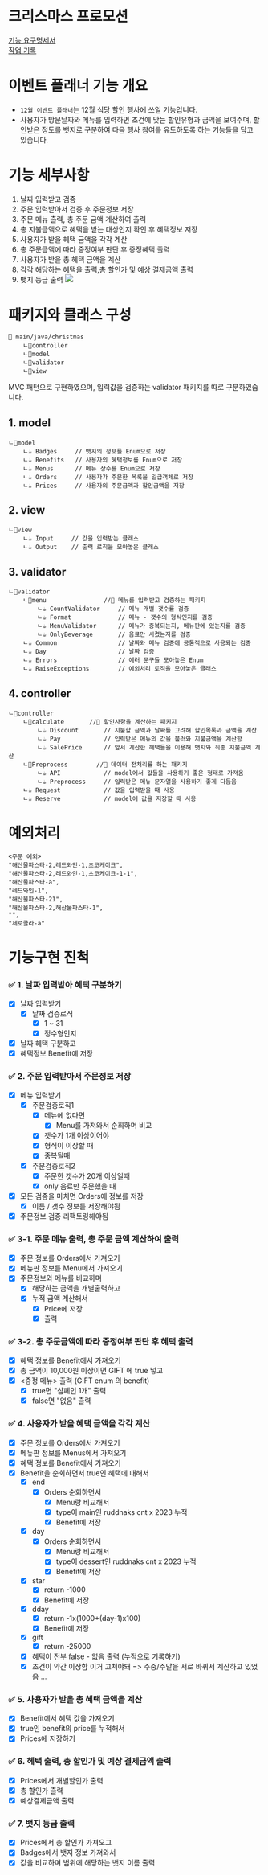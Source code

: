 # 크리스마스 프로모션
[기능 요구명세서](./기능-요구명세서.md)<br>
[작업 기록](todo.md)

# 이벤트 플래너 기능 개요

- `12월 이벤트 플래너`는 12월 식당 할인 행사에 쓰일 기능입니다. 
- 사용자가 방문날짜와 메뉴를 입력하면 조건에 맞는 할인유형과 금액을 보여주며, 할인받은 정도를 뱃지로 구분하여 다음 행사 참여를 유도하도록 하는 기능들을 담고 있습니다. 

# 기능 세부사항

1. 날짜 입력받고 검증
2. 주문 입력받아서 검증 후 주문정보 저장
3. 주문 메뉴 출력, 총 주문 금액 계산하여 출력
4. 총 지불금액으로 혜택을 받는 대상인지 확인 후 혜택정보 저장
5. 사용자가 받을 혜택 금액을 각각 계산
6. 총 주문금액에 따라 증정여부 판단 후 증정혜택 출력
7. 사용자가 받을 총 혜택 금액을 계산
8. 각각 해당하는 혜택을 출력,총 할인가 및 예상 결제금액 출력
9. 뱃지 등급 출력
![](flowchart/ver4.png)

# 패키지와 클래스 구성
```
📁 main/java/christmas
	ㄴ📁controller
	ㄴ📁model
	ㄴ📁validator
	ㄴ📁view
```
MVC 패턴으로 구현하였으며, 입력값을 검증하는 validator 패키지를 따로 구분하였습니다.
## 1. model
```
ㄴ📁model
	ㄴ☕ Badges     // 뱃지의 정보를 Enum으로 저장
	ㄴ☕ Benefits   // 사용자의 혜택정보를 Enum으로 저장
	ㄴ☕ Menus      // 메뉴 상수를 Enum으로 저장
	ㄴ☕ Orders     // 사용자가 주문한 목록을 일급객체로 저장
	ㄴ☕ Prices     // 사용자의 주문금액과 할인금액을 저장
```

## 2. view
```
ㄴ📁view
	ㄴ☕ Input     // 값을 입력받는 클래스
	ㄴ☕ Output    // 출력 로직을 모아놓은 클래스
```

## 3. validator
```
ㄴ📁validator
	ㄴ📁menu                //📁 메뉴를 입력받고 검증하는 패키지
		ㄴ☕ CountValidator     // 메뉴 개별 갯수를 검증
		ㄴ☕ Format             // 메뉴 - 갯수의 형식인지를 검증
		ㄴ☕ MenuValidator      // 메뉴가 중복되는지, 메뉴판에 있는지를 검증
		ㄴ☕ OnlyBeverage       // 음료만 시켰는지를 검증
	ㄴ☕ Common                 // 날짜와 메뉴 검증에 공통적으로 사용되는 검증
	ㄴ☕ Day                    // 날짜 검증
	ㄴ☕ Errors                 // 에러 문구들 모아놓은 Enum 
	ㄴ☕ RaiseExceptions        // 예외처리 로직을 모아놓은 클래스
```

## 4. controller
```
ㄴ📁controller
	ㄴ📁calculate       //📁 할인사항을 계산하는 패키지
		ㄴ☕ Discount       // 지불할 금액과 날짜를 고려해 할인목록과 금액을 계산
		ㄴ☕ Pay            // 입력받은 메뉴의 값을 불러와 지불금액을 계산함
		ㄴ☕ SalePrice      // 앞서 계산한 혜택들을 이용해 뱃지와 최종 지불금액 계산
	ㄴ📁Preprocess        //📁 데이터 전처리를 하는 패키지
		ㄴ☕ API            // model에서 값들을 사용하기 좋은 형태로 가져옴    
		ㄴ☕ Preprocess     // 입력받은 메뉴 문자열을 사용하기 좋게 다듬음
	ㄴ☕ Request            // 값을 입력받을 때 사용
	ㄴ☕ Reserve            // model에 값을 저장할 때 사용
```

# 예외처리

```
<주문 예외>
"해산물파스타-2,레드와인-1,초코케이크",  
"해산물파스타-2,레드와인-1,초코케이크-1-1",  
"해산물파스타-a",  
"레드와인-1",  
"해산물파스타-21",  
"해산물파스타-2,해산물파스타-1",
"",
"제로콜라-a"
```


# 기능구현 진척
### ✅ 1. 날짜 입력받아 혜택 구분하기

- [x] 날짜 입력받기
	- [x] 날짜 검증로직
		- [x] 1 ~ 31
		- [x] 정수형인지
- [x] 날짜 혜택 구분하고 
- [x] 혜택정보 Benefit에 저장

### ✅ 2. 주문 입력받아서 주문정보 저장


- [x] 메뉴 입력받기
	- [x] 주문검증로직1
		- [x] 메뉴에 없다면
			- [x] Menu를 가져와서 순회하며 비교
		- [x] 갯수가 1개 이상이어야
		- [x] 형식이 이상할 때
		- [x] 중복될때
	- [x] 주문검증로직2
		- [x] 주문한 갯수가 20개 이상일때
		- [x] only 음료만 주문했을 때
- [x] 모든 검증을 마치면 Orders에 정보를 저장
	- [x] 이름 / 갯수 정보를 저장해야됨
- [x] 주문정보 검증 리팩토링해야됨

### ✅ 3-1. 주문 메뉴 출력, 총 주문 금액 계산하여 출력

- [x] 주문 정보를 Orders에서 가져오기
- [x] 메뉴판 정보를 Menu에서 가져오기
- [x] 주문정보와 메뉴를 비교하며
	- [x] 해당하는 금액을 개별출력하고
	- [x] 누적 금액 계산해서 
		- [x] Price에 저장
		- [x] 출력

### ✅ 3-2. 총 주문금액에 따라 증정여부 판단 후 혜택 출력

- [x] 혜택 정보를 Benefit에서 가져오기
- [x] 총 금액이 10,000원 이상이면 GIFT 에 true 넣고
- [x] <증정 메뉴> 출력 (GIFT enum 의 benefit)
	- [x] true면 "샴페인 1개" 출력
	- [x] false면 "없음" 출력

### ✅ 4. 사용자가 받을 혜택 금액을 각각 계산

- [x] 주문 정보를 Orders에서 가져오기
- [x] 메뉴판 정보를 Menus에서 가져오기
- [x] 혜택 정보를 Benefit에서 가져오기
- [x] Benefit을 순회하면서 true인 혜택에 대해서 
	- [x] end 
		- [x] Orders 순회하면서
			- [x] Menu랑 비교해서 
			- [x] type이 main인 ruddnaks cnt x 2023 누적
			- [x] Benefit에 저장
	- [x] day
		- [x] Orders 순회하면서
			- [x] Menu랑 비교해서 
			- [x] type이 dessert인 ruddnaks cnt x 2023 누적
			- [x] Benefit에 저장 
	- [x] star
		- [x] return -1000
		- [x] Benefit에 저장
	- [x] dday
		- [x] return -1x(1000+(day-1)x100)
		- [x] Benefit에 저장
	- [x] gift
		- [x] return -25000
	- [x] 혜택이 전부 false - 없음 출력 (누적으로 기록하기)
	- [x] 조건이 약간 이상함 이거 고쳐야돼 => 주중/주말을 서로 바꿔서 계산하고 있었음 ...

### ✅ 5. 사용자가 받을 총 혜택 금액을 계산

- [x] Benefit에서 혜택 값을 가져오기
- [x] true인 benefit의 price를 누적해서
- [x] Prices에 저장하기

### ✅ 6. 혜택 출력, 총 할인가 및 예상 결제금액 출력

- [x] Prices에서 개별할인가 출력
- [x] 총 할인가 출력
- [x] 예상결제금액 출력

### ✅ 7. 뱃지 등급 출력

- [x] Prices에서 총 할인가 가져오고
- [x] Badges에서 뱃지 정보 가져와서 
- [x] 값을 비교하며 범위에 해당하는 뱃지 이름 출력
